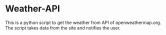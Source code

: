 # Weather-API

This is a python script to get the weather from API of openweathermap.org. 
The script takes data from the site and notifies the user.
